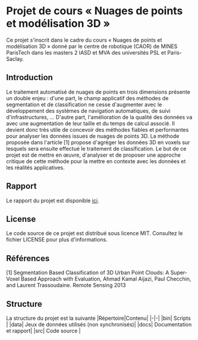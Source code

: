 # Projet de cours « Nuages de points et modélisation 3D »
Ce projet s'inscrit dans le cadre du cours « Nuages de points et modélisation 3D » donné par le centre de robotique (CAOR) de MINES ParisTech dans les masters 2 IASD et MVA des universités PSL et Paris-Saclay.

## Introduction
Le traitement automatisé de nuages de points en trois dimensions présente un double enjeu : d'une part, le champ applicatif des méthodes de segmentation et de classification ne cesse d\'augmenter avec le développement des systèmes de navigation automatiques, de suivi d\'infrastructures, ... D'autre part, l\'amélioration de la qualité des données va avec une augmentation de leur taille et du temps de calcul associé. Il devient donc très utile de concevoir des méthodes fiables et performantes pour analyser les données issues de nuages de points 3D.
La méthode proposée dans l\'article [1] propose d\'agréger les données 3D en voxels sur lesquels sera ensuite effectué le traitement de classification.
Le but de ce projet est de mettre en œuvre, d\'analyser et de proposer une approche critique de cette méthode pour la mettre en contexte avec les données et les réalités applicatives.

## Rapport
Le rapport du projet est disponible [ici](docs/rapport-09042020.pdf).

## License
Le code source de ce projet est distribué sous licence MIT. Consultez le fichier LICENSE pour plus d'informations.

## Références

[1] Segmentation Based Classification of 3D Urban Point Clouds: A Super-Voxel Based Approach with Evaluation, Ahmad Kamal Aijazi, Paul Checchin, and Laurent Trassoudaine. Remote Sensing 2013

## Structure
La structure du projet est la suivante
|Répertoire|Contenu|
|-|-|
|bin| Scripts |
|data| Jeux de données utilisés (non synchronisés)|
|docs| Documentation et rapport|
|src| Code source |